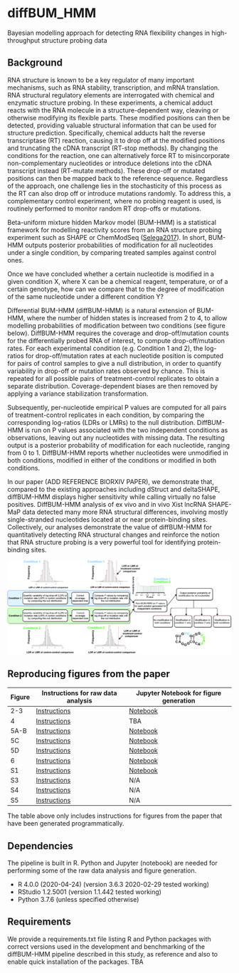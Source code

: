 # diffBUM_HMM
Bayesian modelling approach for detecting RNA flexibility changes in high-throughput structure probing data

## Background 
RNA structure is known to be a key regulator of many important mechanisms, such as RNA stability, transcription, and mRNA translation. RNA structural regulatory elements are interrogated with chemical and enzymatic structure probing. In these experiments, a chemical adduct reacts with the RNA molecule in a structure-dependent way, cleaving or otherwise modifying its flexible parts. These modified positions can then be detected, providing valuable structural information that can be used for structure prediction.
Specifically, chemical adducts halt the reverse transcriptase (RT) reaction, causing it to drop off at the modified positions and truncating the cDNA transcript (RT-stop methods). By changing the conditions for the reaction, one can alternatively force RT to misincorporate non-complementary nucleotides or introduce deletions into the cDNA transcript instead (RT-mutate methods). These drop-off or mutated positions can then be mapped back to the reference sequence. Regardless of the approach, one challenge lies in the stochasticity of this process as the RT can also drop off or introduce mutations randomly. To address this, a complementary control experiment, where no probing reagent is used, is routinely performed to monitor random RT drop-offs or mutations.

Beta-uniform mixture hidden Markov model (BUM-HMM) is a statistical framework for modelling reactivity scores from an RNA structure probing experiment such as SHAPE or ChemModSeq ([Selega2017](https://pubmed.ncbi.nlm.nih.gov/27819660/)).  In short, BUM-HMM outputs posterior probabilities of modification for all nucleotides under a single condition, by comparing treated samples against control ones. 

Once we have concluded whether a certain nucleotide is modified in a given condition X, where X can be a chemical reagent, temperature, or of a certain genotype, how can we compare that to the degree of modification of the same nucleotide under a different condition Y?

Differential BUM-HMM (diffBUM-HMM) is a natural extension of BUM-HMM, where the number of hidden states is increased from 2 to 4, to allow modelling probabilities of modification between two conditions (see figure below). DiffBUM-HMM requires the coverage and drop-off/mutation counts for the differentially probed RNA of interest, to compute drop-off/mutation rates. For each experimental condition (e.g. Condition 1 and 2), the log-ratios for drop-off/mutation rates at each nucleotide position is computed for pairs of control samples to give a null distribution, in order to quantify variability in drop-off or mutation rates observed by chance. This is repeated for all possible pairs of treatment-control replicates to obtain a separate distribution. Coverage-dependent biases are then removed by applying a variance stabilization transformation. 

Subsequently, per-nucleotide empirical P values are computed for all pairs of treatment-control replicates in each condition, by comparing the corresponding log-ratios (LDRs or LMRs) to the null distribution. DiffBUM-HMM is run on P values associated with the two independent conditions as observations, leaving out any nucleotides with missing data. The resulting output is a posterior probability of modification for each nucleotide, ranging from 0 to 1. DiffBUM-HMM reports whether nucleotides were unmodified in both conditions, modified in either of the conditions or modified in both conditions.

In our paper (ADD REFERENCE BIORXIV PAPER), we demonstrate that, compared to the existing approaches including dStruct and deltaSHAPE, diffBUM-HMM displays higher sensitivity while calling virtually no false positives. DiffBUM-HMM analysis of ex vivo and in vivo Xist lncRNA SHAPE-MaP data detected many more RNA structural differences, involving mostly single-stranded nucleotides located at or near protein-binding sites. Collectively, our analyses demonstrate the value of diffBUM-HMM for quantitatively detecting RNA structural changes and reinforce the notion that RNA structure probing is a very powerful tool for identifying protein-binding sites.

![Images/Figure_1.jpg](Images/Figure_1.jpg)

## Reproducing figures from the paper
| Figure | Instructions for raw data analysis | Jupyter Notebook for figure generation |
|   ------------- |-------------        | -------------|
| 2-3  | [Instructions](./Jupyter_notebooks/Figure_2_3/instructions_data_analysis_fig2_3.txt)  | [Notebook](./Jupyter_notebooks/Figure_2_3/Plotting_5'ETS_and_35S_data.ipynb)  |
| 4   |  [Instructions](./Jupyter_notebooks/Figure_4/instructions_data_analysis_fig4.txt)  | TBA     |
| 5A-B   | [Instructions](./Jupyter_notebooks/Figure_5/instructions_data_analysis_fig5.txt)    | [Notebook](./Jupyter_notebooks/Figure_5/Binning_and_smoothing_diffBUM_HMM_signal/notebook_binned_results.ipynb)   |
| 5C   | [Instructions](./Jupyter_notebooks/Figure_5/instructions_data_analysis_fig5.txt)     | [Notebook](./Jupyter_notebooks/Figure_5/Heatmap_diffBUM-HMM_&_deltaSHAPE_with_protein_binding_sites/heatmap.ipynb)    |
| 5D   | [Instructions](./Jupyter_notebooks/Figure_5/instructions_data_analysis_fig5.txt)     | [Notebook](./Jupyter_notebooks/Figure_5/Hypergeometric_test_Xist_bindingsites/notebook_hypergeometric_test.ipynb)  |
| 6   | [Instructions](./Jupyter_notebooks/Figure_6/instructions_data_analysis_fig6.txt)   | [Notebook](./Jupyter_notebooks/Figure_6/Nucleotide_analyses.ipynb)     |
| S1    | [Instructions](./Jupyter_notebooks/Supplementary_Figure_1/instructions_data_analysis_figS1.txt)   |[Notebook](./Jupyter_notebooks/Supplementary_Figure_1/Plotting_pertubation_tests.ipynb)    |
| S3    | [Instructions](./Jupyter_notebooks/Supplementary_Figure_3/instructions_SF3.txt)   | N/A    |
| S4    | [Instructions](./Jupyter_notebooks/Supplementary_Figure_4/instructions_SF4.txt)    | N/A    |
| S5    | [Instructions](./Jupyter_notebooks/Supplementary_Figure_5/instructions_SF5.txt)  | N/A   |

The table above only includes instructions for figures from the paper that have been generated programmatically. 

## Dependencies
The pipeline is built in R. Python and Jupyter (notebook) are needed for performing some of the raw data analysis and figure generation. 

- R 4.0.0 (2020-04-24) (version 3.6.3 2020-02-29 tested working)
- RStudio 1.2.5001 (version 1.1.442 tested working)
- Python 3.7.6 (unless specified otherwise)

## Requirements 
We provide a requirements.txt file listing R and Python packages with correct versions used in the development and benchmarking of the diffBUM-HMM pipeline described in this study, as reference and also to enable quick installation of the packages. TBA





